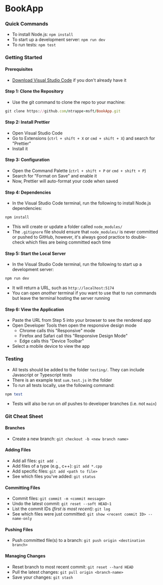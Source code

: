 # BookApp

### Quick Commands

- To install Node.js: `npm install`
- To start up a development server: `npm run dev`
- To run tests: `npm test`

### Getting Started

#### Prerequisites

- [Download Visual Studio Code](https://code.visualstudio.com/download) if you don't already have it

#### Step 1: Clone the Repository

- Use the git command to clone the repo to your machine:

```ruby
git clone https://github.com/ntrappe-msft/BookApp.git
```

#### Step 2: Install Prettier

- Open Visual Studio Code
- Go to Extensions (`ctrl + shift + X` or `cmd + shift + X`) and search for "Prettier"
- Install it

#### Step 3: Configuration

- Open the Command Palette (`ctrl + shift + P` or `cmd + shift + P`)
- Search for "Format on Save" and enable it
- Now, Prettier will auto-format your code when saved

#### Step 4: Dependencies

- In the Visual Studio Code terminal, run the following to install Node.js dependencies:

```ruby
npm install
```

- This will create or update a folder called `node_modules/`
- The `.gitignore` file should ensure that `node_modules/` is never committed or pushed to GitHub, however, it's always good practice to double-check which files are being committed each time

#### Step 5: Start the Local Server

- In the Visual Studio Code terminal, run the following to start up a development server:

```ruby
npm run dev
```

- It will return a URL, such as `http://localhost:5174`
- You can open _another_ terminal if you want to use that to run commands but leave the terminal hosting the server running

#### Step 6: View the Application

- Paste the URL from Step 5 into your browser to see the rendered app
- Open Developer Tools then open the responsive design mode
  - Chrome calls this "Responsive" mode
  - Firefox and Safari call this "Responsive Design Mode"
  - Edge calls this "Device Toolbar"
- Select a mobile device to view the app

### Testing

- All tests should be added to the folder `testing/`. They can include Javascript or Typescript tests
- There is an example test `sum.test.js` in the folder
- To run all tests locally, use the following command:

```ruby
npm test
```

- Tests will also be run on _all_ pushes to developer branches (i.e. not `main`)

### Git Cheat Sheet

#### Branches

- Create a new branch: `git checkout -b <new branch name>`

#### Adding Files

- Add all files: `git add .`
- Add files of a type (e.g., c++): `git add *.cpp`
- Add specific files: `git add <path to file>`
- See which files you've added: `git status`

#### Committing Files

- Commit files: `git commit -m <commit message>`
- Undo the latest commit: `git reset --soft HEAD~1`
- List the commit IDs _(first is most recent)_: `git log`
- See which files were just committed: `git show <recent commit ID> --name-only`

#### Pushing Files

- Push committed file(s) to a branch: `git push origin <destination branch>`

#### Managing Changes

- Reset branch to most recent commit: `git reset --hard HEAD`
- Pull the latest changes: `git pull origin <branch-name>`
- Save your changes: `git stash`
